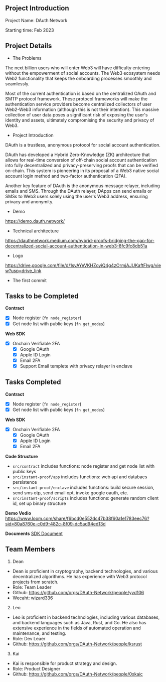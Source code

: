 ## Project Introduction

Project Name: DAuth Network

Starting time: Feb 2023

## Project Details

- The Problems

The next billion users who will enter Web3 will have difficulty entering without the empowerment of social accounts. The Web3 ecosystem needs Web2 functionality that keeps the onboarding processes smoothly and seamlessly.

Most of the current authentication is based on the centralized OAuth and SMTP protocol framework. These protocol frameworks will make the authentication service providers become centralized collectors of user Web2-Web3 information (although this is not their intention). This massive collection of user data poses a significant risk of exposing the user's identity and assets, ultimately compromising the security and privacy of Web3.

- Project Introduction

DAuth is a trustless, anonymous protocol for social account authentication. 

DAuth has developed a Hybrid Zero-Knowledge (ZK) architecture that allows for real-time conversion of off-chain social account authentication into fully decentralized and privacy-preserving proofs that can be verified on-chain. This system is pioneering in its proposal of a Web3 native social account login method and two-factor authentication (2FA).

Another key feature of DAuth is the anonymous message relayer, including emails and SMS. Through the DAuth relayer, DApps can send emails or SMSs to Web3 users solely using the user's Web3 address, ensuring privacy and anonymity.

- Demo

https://demo.dauth.network/

- Technical architecture

https://dauthnetwork.medium.com/hybrid-proofs-bridging-the-gap-for-decentralized-social-account-authentication-in-web3-8fc9fc8db51a


- Logo

https://drive.google.com/file/d/1syAYeVKHZoyiQ4g4zOrmjAJUKaftFIwg/view?usp=drive_link

- The first commit


## Tasks to be Completed

**Contract**

- [x] Node register (`fn node_register`)
- [x] Get node list with public keys (`fn get_nodes`)

**Web SDK**

- [x] Onchain Verifiable 2FA
  - [x] Google OAuth
  - [x] Apple ID Login
  - [x] Email 2FA
  - [x] Support Email templete with privacy relayer in enclave

## Tasks Completed

**Contract**

- [x] Node register (`fn node_register`)
- [x] Get node list with public keys (`fn get_nodes`)

**Web SDK**

- [x] Onchain Verifiable 2FA
  - [x] Google OAuth
  - [x] Apple ID Login
  - [x] Email 2FA

**Code Structure**

  - `src/contract` includes functions: node register and get node list with public keys
  - `src/instant-proof/app` includes functions: web api and databaes persistence
  - `src/instant-proof/enclave` includes functions: build secure session, send sms otp, send email opt, invoke google oauth, etc.
  - `src/instant-proof/scripts` includes functions: generate random client id, set up binary structure

**Demo Vedio**
https://www.loom.com/share/f6bcd0e552dc47b38f60a1e1783eec76?sid=80a8760e-c0d9-482c-8f09-dc5ad94ed13d

**Documents**
[SDK Document](https://github.com/DAuth-Network/dauth/tree/main/packages/core)

## Team Members

1. Dean

- Dean is proficient in cryptography, backend technologies, and various decentralized algorithms. He has experience with Web3 protocol projects from scratch.
- Role: Team Leader
- Github: https://github.com/orgs/DAuth-Network/people/yyd106
- Wecaht: wizard336

2. Leo
- Leo is proficient in backend technologies, including various databases, and backend languages such as Java, Rust, and Go. He also has extensive experience in the fields of automated operation and maintenance, and testing. 
- Role: Dev Leaer
- Github: https://github.com/orgs/DAuth-Network/people/ksrust

3. Kai
- Kai is responsible for product strategy and design.
- Role: Product Designer
- Github: https://github.com/orgs/DAuth-Network/people/0xkaic
